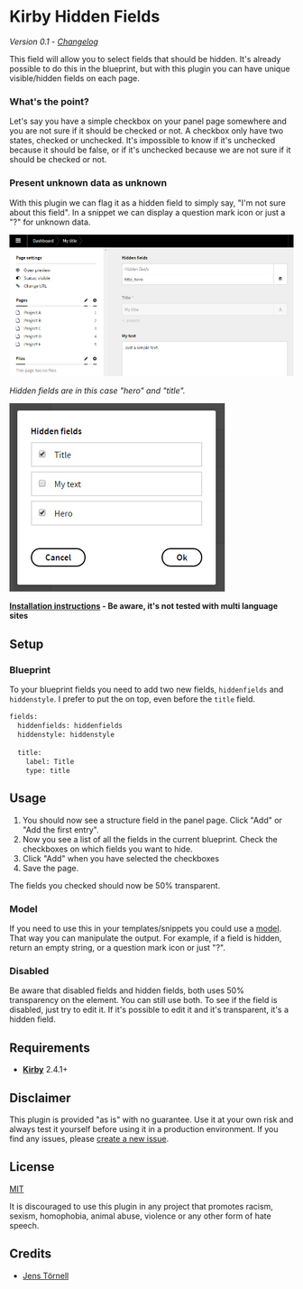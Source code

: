 # Kirby Hidden Fields

*Version 0.1* - *[Changelog](docs/changelog.md)*

This field will allow you to select fields that should be hidden. It's already possible to do this in the blueprint, but with this plugin you can have unique visible/hidden fields on each page.

### What's the point?

Let's say you have a simple checkbox on your panel page somewhere and you are not sure if it should be checked or not. A checkbox only have two states, checked or unchecked. It's impossible to know if it's unchecked because it should be false, or if it's unchecked because we are not sure if it should be checked or not.

### Present unknown data as unknown

With this plugin we can flag it as a hidden field to simply say, "I'm not sure about this field". In a snippet we can display a question mark icon or just a "?" for unknown data.

![](docs/panel.png)

*Hidden fields are in this case "hero" and "title".*

![](docs/structure-modal.png)

**[Installation instructions](docs/install.md) - Be aware, it's not tested with multi language sites**

## Setup

### Blueprint

To your blueprint fields you need to add two new fields, `hiddenfields` and `hiddenstyle`. I prefer to put the on top, even before the `title` field.

```text
fields:
  hiddenfields: hiddenfields
  hiddenstyle: hiddenstyle

  title:
    label: Title
    type: title
```

## Usage

1. You should now see a structure field in the panel page. Click "Add" or "Add the first entry".
2. Now you see a list of all the fields in the current blueprint. Check the checkboxes on which fields you want to hide.
3. Click "Add" when you have selected the checkboxes
4. Save the page.

The fields you checked should now be 50% transparent.

### Model

If you need to use this in your templates/snippets you could use a [model](https://getkirby.com/docs/developer-guide/advanced/models). That way you can manipulate the output. For example, if a field is hidden, return an empty string, or a question mark icon or just "?".

### Disabled

Be aware that disabled fields and hidden fields, both uses 50% transparency on the element. You can still use both. To see if the field is disabled, just try to edit it. If it's possible to edit it and it's transparent, it's a hidden field.

## Requirements

- [**Kirby**](https://getkirby.com/) 2.4.1+

## Disclaimer

This plugin is provided "as is" with no guarantee. Use it at your own risk and always test it yourself before using it in a production environment. If you find any issues, please [create a new issue](https://github.com/jenstornell/kirby-boiler-plugin/issues/new).

## License

[MIT](https://opensource.org/licenses/MIT)

It is discouraged to use this plugin in any project that promotes racism, sexism, homophobia, animal abuse, violence or any other form of hate speech.

## Credits

- [Jens Törnell](https://github.com/jenstornell)